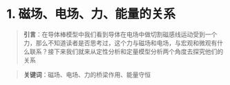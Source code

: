 # 1. 磁场、电场、力、能量的关系

>**引言**：在导体棒模型中我们看到导体在电场中做切割磁感线运动受到一个力，那么不知道读者是否思考过，这个力与磁场和电场，与宏观和微观有什么联系？接下来我们就来从定性分析和定量模型分析两个角度去探究他们的关系


>**关键词**：磁场、电场、力的桥梁作用、能量守恒


